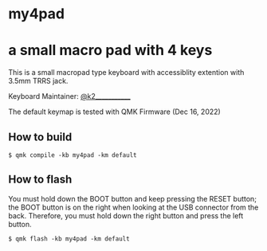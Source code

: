 # my4pad

# a small macro pad with 4 keys

This is a small macropad type keyboard with accessiblity extention with 3.5mm TRRS jack.


Keyboard Maintainer:
  [@k2___________](https://twitter.com/@k2___________)

The default keymap is tested with QMK Firmware (Dec 16, 2022)

## How to build
```
$ qmk compile -kb my4pad -km default
```

## How to flash

You must hold down the BOOT button and keep pressing the RESET button; the BOOT button is on the right when looking at the USB connector from the back. Therefore, you must hold down the right button and press the left button.

```
$ qmk flash -kb my4pad -km default
```

